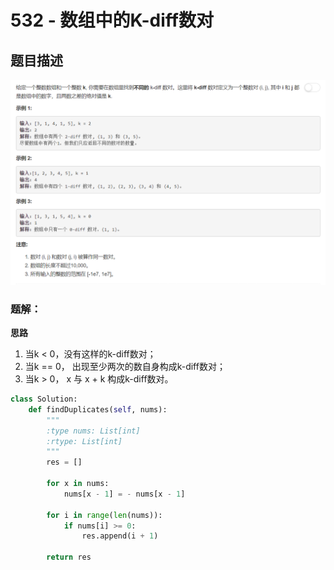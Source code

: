 # 532 - 数组中的K-diff数对

## 题目描述
![problem](images/532.png)


### 题解：
**思路**  
1. 当k < 0，没有这样的k-diff数对；
2. 当k == 0， 出现至少两次的数自身构成k-diff数对；
3. 当k > 0， x 与 x + k 构成k-diff数对。

```python
class Solution:
    def findDuplicates(self, nums):
        """
        :type nums: List[int]
        :rtype: List[int]
        """
        res = []

        for x in nums:
        	nums[x - 1] = - nums[x - 1]

        for i in range(len(nums)):
        	if nums[i] >= 0:
        		res.append(i + 1)

        return res
```
